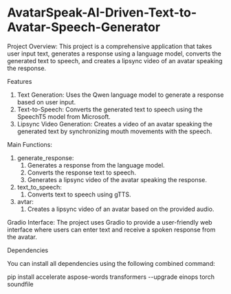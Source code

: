 # AvatarSpeak-AI-Driven-Text-to-Avatar-Speech-Generator
Project Overview:
This project is a comprehensive application that takes user input text, generates a response using a language model, converts the generated text to speech, and creates a lipsync video of an avatar speaking the response.

Features
1. Text Generation: Uses the Qwen language model to generate a response based on user input.
2. Text-to-Speech: Converts the generated text to speech using the SpeechT5 model from Microsoft.
3. Lipsync Video Generation: Creates a video of an avatar speaking the generated text by synchronizing mouth movements with the speech.

Main Functions:
1. generate_response:
   1. Generates a response from the language model.
   2. Converts the response text to speech.
   3. Generates a lipsync video of the avatar speaking the response.
2. text_to_speech:
    1. Converts text to speech using gTTS.
3. avtar:
    1. Creates a lipsync video of an avatar based on the provided audio.

Gradio Interface:
The project uses Gradio to provide a user-friendly web interface where users can enter text and receive a spoken response from the avatar.

Dependencies

You can install all dependencies using the following combined command:

pip install accelerate aspose-words transformers --upgrade einops torch soundfile
